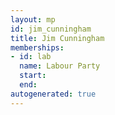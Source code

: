 ```yaml
---
layout: mp
id: jim_cunningham
title: Jim Cunningham
memberships:
- id: lab
  name: Labour Party
  start: 
  end: 
autogenerated: true
---
```

